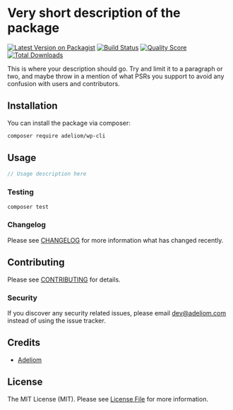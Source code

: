 # Very short description of the package

[![Latest Version on Packagist](https://img.shields.io/packagist/v/aritti/adeliom-wp-init.svg?style=flat-square)](https://packagist.org/packages/aritti/adeliom-wp-init)
[![Build Status](https://img.shields.io/travis/aritti/adeliom-wp-init/master.svg?style=flat-square)](https://travis-ci.org/aritti/adeliom-wp-init)
[![Quality Score](https://img.shields.io/scrutinizer/g/aritti/adeliom-wp-init.svg?style=flat-square)](https://scrutinizer-ci.com/g/aritti/adeliom-wp-init)
[![Total Downloads](https://img.shields.io/packagist/dt/aritti/adeliom-wp-init.svg?style=flat-square)](https://packagist.org/packages/aritti/adeliom-wp-init)

This is where your description should go. Try and limit it to a paragraph or two, and maybe throw in a mention of what PSRs you support to avoid any confusion with users and contributors.

## Installation

You can install the package via composer:

```bash
composer require adeliom/wp-cli
```

## Usage

``` php
// Usage description here
```

### Testing

``` bash
composer test
```

### Changelog

Please see [CHANGELOG](CHANGELOG.md) for more information what has changed recently.

## Contributing

Please see [CONTRIBUTING](CONTRIBUTING.md) for details.

### Security

If you discover any security related issues, please email dev@adeliom.com instead of using the issue tracker.

## Credits

- [Adeliom](https://github.com/adeliom)

## License

The MIT License (MIT). Please see [License File](LICENSE.md) for more information.
